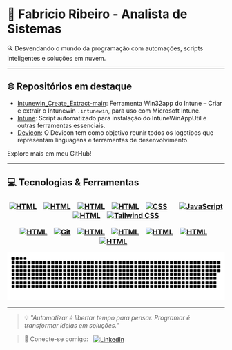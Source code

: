 # 🧊 Fabricio Ribeiro - Analista de Sistemas

🔍 Desvendando o mundo da programação com automações, scripts inteligentes e soluções em nuvem.

---

## 🌐 Repositórios em destaque

- [Intunewin_Create_Extract-main](https://github.com/euFabricio/Intunewin_Create_Extract-main): Ferramenta Win32app do Intune – Criar e extrair o Intunewin `.intunewin`, para uso com Microsoft Intune.
- [Intune](https://github.com/euFabricio/Intune): Script automatizado para instalação do IntuneWinAppUtil e outras ferramentas essenciais.
- [Devicon](https://github.com/euFabricio/Devicon): O Devicon tem como objetivo reunir todos os logotipos que representam linguagens e ferramentas de desenvolvimento.

Explore mais em meu GitHub!

---

## 💻 Tecnologias & Ferramentas

<h3 align="center">
  <a href="#"><img src="https://cdn.jsdelivr.net/gh/devicons/devicon@latest/icons/vscode/vscode-original.svg" alt="HTML" align="center" width="40" alt="VSCode"></a> &nbsp;&nbsp;
  <a href="#"><img src="https://cdn.jsdelivr.net/gh/devicons/devicon@latest/icons/python/python-original.svg" alt="HTML" align="center" width="40" alt="Python"></a> &nbsp;&nbsp;
  <a href="#"><img src="https://cdn.jsdelivr.net/gh/devicons/devicon@latest/icons/html5/html5-original.svg" alt="HTML" align="center" width="40"alt="HTML5"></a> &nbsp;&nbsp;
  <a href="#"><img src="https://cdn.jsdelivr.net/gh/devicons/devicon@latest/icons/powershell/powershell-original.svg" alt="HTML" align="center" width="40" alt="PowerShell"></a> &nbsp;&nbsp;
  <a href="#"><img src="https://cdn.jsdelivr.net/gh/devicons/devicon@latest/icons/css3/css3-original.svg" alt="CSS" align="center" width="40"></a> &nbsp;&nbsp; &nbsp;&nbsp;
  <a href="#"><img src="https://cdn.jsdelivr.net/gh/devicons/devicon@latest/icons/javascript/javascript-original.svg" alt="JavaScript" align="center" width="40"></a> &nbsp;&nbsp;
  <a href="#"><img src="https://cdn.jsdelivr.net/gh/devicons/devicon@latest/icons/github/github-original.svg" alt="HTML" align="center" width="40" alt="GitHub"></a> &nbsp;&nbsp;
  <a href="#"><img src="https://cdn.jsdelivr.net/gh/devicons/devicon@latest/icons/tailwindcss/tailwindcss-original.svg" alt="Tailwind CSS" align="center" width="40"></a> &nbsp;&nbsp;
  
  <a href="#"><img src="https://cdn.jsdelivr.net/gh/devicons/devicon@latest/icons/azure/azure-original.svg" alt="HTML" align="center" width="40" alt="Azure"></a> &nbsp;&nbsp;
  <a href="#"><img src="https://cdn.jsdelivr.net/gh/devicons/devicon@latest/icons/git/git-original.svg" alt="Git" align="center" width="40"></a> &nbsp;&nbsp;
  <a href="#"><img src="https://cdn.jsdelivr.net/gh/devicons/devicon@latest/icons/csharp/csharp-original.svg" alt="HTML" align="center" width="40" alt="C#"></a> &nbsp;&nbsp;
  <a href="#"><img src="https://img.icons8.com/?size=154&id=D5nuxA0qwo6w&format=png" alt="HTML" align="center" width="40" alt="Intune"></a> &nbsp;&nbsp;
  <a href="#"><img src="https://www.svgrepo.com/show/331760/sql-database-generic.svg" alt="HTML" align="center" width="40" alt="SQL"></a> &nbsp;&nbsp;
  <a href="#"><img src="https://cdn.jsdelivr.net/gh/devicons/devicon@latest/icons/windows8/windows8-original.svg" alt="HTML" align="center" width="40" alt="Windows"></a> &nbsp;&nbsp;
  <a href="#"><img src="https://cdn.jsdelivr.net/gh/devicons/devicon@latest/icons/linux/linux-original.svg" alt="HTML" align="center" width="40" alt="Linux"></a> &nbsp;&nbsp;
            
</h3>
<p align="center">
  <a href="#"><img src="https://raw.githubusercontent.com/lucas-bardeli/lucas-bardeli/output/github-contribution-grid-snake.svg"></a>
    
---


> 💡 *"Automatizar é libertar tempo para pensar. Programar é transformar ideias em soluções."*

> 👋 Conecte-se comigo: &nbsp;
  <a href="https://www.linkedin.com/in/fabriciovianaribeiro/"> <img src="https://cdn.jsdelivr.net/gh/devicons/devicon@latest/icons/linkedin/linkedin-original.svg" alt="LinkedIn" align="center" width="40"></a>

